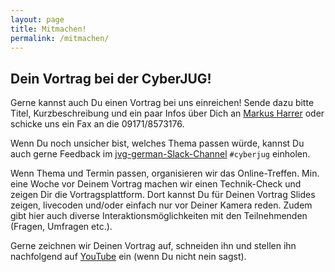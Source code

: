```yaml
---
layout: page
title: Mitmachen!
permalink: /mitmachen/
---
```


## Dein Vortrag bei der CyberJUG!

Gerne kannst auch Du einen Vortrag bei uns einreichen!
Sende dazu bitte Titel, Kurzbeschreibung und ein paar Infos über Dich an <a href="mailto:cyberjug@markusharrer.de">Markus Harrer</a> oder schicke uns ein Fax an die 09171/8573176.

Wenn Du noch unsicher bist, welches Thema passen würde, kannst Du auch gerne Feedback im [jvg-german-Slack-Channel](https://slackin-jvm-german.herokuapp.com) `#cyberjug` einholen.

Wenn Thema und Termin passen, organisieren wir das Online-Treffen. Min. eine Woche vor Deinem Vortrag machen wir einen Technik-Check und zeigen Dir die Vortragsplattform. Dort kannst Du für Deinen Vortrag Slides zeigen, livecoden und/oder einfach nur vor Deiner Kamera reden. Zudem gibt hier auch diverse Interaktionsmöglichkeiten mit den Teilnehmenden (Fragen, Umfragen etc.).

Gerne zeichnen wir Deinen Vortrag auf, schneiden ihn und stellen ihn nachfolgend auf [YouTube](https://www.youtube.com/channel/UC6GC-2REbNELyMDNXGCBcIA) ein (wenn Du nicht nein sagst).</small>
